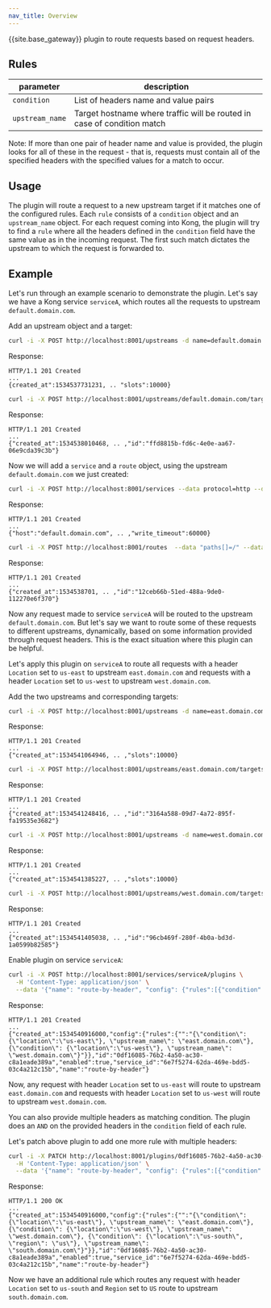 ```yaml
---
nav_title: Overview
---
```


{{site.base_gateway}} plugin to route requests based on request headers.

## Rules

| parameter | description |
| --- | --- |
| `condition` |  List of headers name and value pairs |
| `upstream_name` |  Target hostname where traffic will be routed in case of condition match |

Note: If more than one pair of header name and value is provided, the plugin looks for all of these
in the request - that is, requests must contain all of the specified headers with the specified
values for a match to occur.

## Usage

The plugin will route a request to a new upstream target if it matches one of the
configured rules. Each `rule` consists of a `condition` object and an
`upstream_name` object. For each request coming into Kong, the plugin will try to find a `rule` where
all the headers defined in the `condition` field have the same value as in the incoming request.
The first such match dictates the upstream to which the request is forwarded to.

## Example

Let's run through an example scenario to demonstrate the plugin. Let's say we have
a Kong service `serviceA`, which routes all the requests to upstream `default.domain.com`.

Add an upstream object and a target:

```bash
curl -i -X POST http://localhost:8001/upstreams -d name=default.domain.com
```

Response:
```
HTTP/1.1 201 Created
...
{created_at":1534537731231, .. "slots":10000}
```

```bash
curl -i -X POST http://localhost:8001/upstreams/default.domain.com/targets --data target="default.host.com:9000"
```

Response:
```
HTTP/1.1 201 Created
...
{"created_at":1534538010468, .. ,"id":"ffd8815b-fd6c-4e0e-aa67-06e9cda39c3b"}
```

Now we will add a `service` and a `route` object, using the upstream `default.domain.com` we just created:

```bash
curl -i -X POST http://localhost:8001/services --data protocol=http --data host=default.domain.com --data name=serviceA
```

Response:
```
HTTP/1.1 201 Created
...
{"host":"default.domain.com", .. ,"write_timeout":60000}
```

```bash
curl -i -X POST http://localhost:8001/routes  --data "paths[]=/" --data service.id=6e7f5274-62da-469e-bdd5-03c4a212c15b
```

Response:
```
HTTP/1.1 201 Created
...
{"created_at":1534538701, .. ,"id":"12ceb66b-51ed-488a-9de0-112270e6f370"}
```

Now any request made to service `serviceA` will be routed to the upstream `default.domain.com`.
But let's say we want to route some of these requests to different upstreams, dynamically, based on some
information provided through request headers. This is the exact situation where this plugin can be helpful.

Let's apply this plugin on `serviceA` to route all requests with a header `Location`
set to `us-east` to upstream `east.domain.com` and requests with a header `Location`
set to `us-west` to upstream `west.domain.com`.

Add the two upstreams and corresponding targets:

```bash
curl -i -X POST http://localhost:8001/upstreams -d name=east.domain.com
```

Response:
```
HTTP/1.1 201 Created
...
{"created_at":1534541064946, .. ,"slots":10000}
```

```bash
curl -i -X POST http://localhost:8001/upstreams/east.domain.com/targets --data target="east.host.com:9001"
```

Response:
```
HTTP/1.1 201 Created
...
{"created_at":1534541248416, .. ,"id":"3164a588-09d7-4a72-895f-fa19535e3682"}
```

```bash
curl -i -X POST http://localhost:8001/upstreams -d name=west.domain.com
```

Response:
```
HTTP/1.1 201 Created
...
{"created_at":1534541385227, .. ,"slots":10000}
```

```bash
curl -i -X POST http://localhost:8001/upstreams/west.domain.com/targets --data target="west.host.com:9002"
```

Response:
```
HTTP/1.1 201 Created
...
{"created_at":1534541405038, .. ,"id":"96cb469f-280f-4b0a-bd3d-1a0599b82585"}
```

Enable plugin on service `serviceA`:

```bash
curl -i -X POST http://localhost:8001/services/serviceA/plugins \
  -H 'Content-Type: application/json' \
  --data '{"name": "route-by-header", "config": {"rules":[{"condition": {"location":"us-east"}, "upstream_name": "east.domain.com"}, {"condition": {"location":"us-west"}, "upstream_name": "west.domain.com"}]}}'
```

Response:
```
HTTP/1.1 201 Created
...
{"created_at":1534540916000,"config":{"rules":{"":"{\"condition\": {\"location\":\"us-east\"}, \"upstream_name\": \"east.domain.com\"}, {\"condition\": {\"location\":\"us-west\"}, \"upstream_name\": \"west.domain.com\"}"}},"id":"0df16085-76b2-4a50-ac30-c8a1eade389a","enabled":true,"service_id":"6e7f5274-62da-469e-bdd5-03c4a212c15b","name":"route-by-header"}

```

Now, any request with header `Location` set to `us-east` will route to upstream
`east.domain.com` and requests with header `Location` set to `us-west` will route
to upstream `west.domain.com`.

You can also provide multiple headers as matching condition. The plugin does an `AND`
on the provided headers in the `condition` field of each rule.

Let's patch above plugin to add one more rule with multiple headers:

```bash
curl -i -X PATCH http://localhost:8001/plugins/0df16085-76b2-4a50-ac30-c8a1eade389a \
  -H 'Content-Type: application/json' \
  --data '{"name": "route-by-header", "config": {"rules":[{"condition": {"location":"us-east"}, "upstream_name": "east.domain.com"}, {"condition": {"location":"us-west"}, "upstream_name": "west.domain.com"},  {"condition": {"location":"us-south", "region": "US"}, "upstream_name": "south.domain.com"}]}}'
```

Response:
```
HTTP/1.1 200 OK
...
{"created_at":1534540916000,"config":{"rules":{"":"{\"condition\": {\"location\":\"us-east\"}, \"upstream_name\": \"east.domain.com\"}, {\"condition\": {\"location\":\"us-west\"}, \"upstream_name\": \"west.domain.com\"}, {\"condition\": {\"location\":\"us-south\", \"region\": \"us\"}, \"upstream_name\": \"south.domain.com\"}"}},"id":"0df16085-76b2-4a50-ac30-c8a1eade389a","enabled":true,"service_id":"6e7f5274-62da-469e-bdd5-03c4a212c15b","name":"route-by-header"}
```

Now we have an additional rule which routes any request with header `Location` set to
`us-south` and `Region` set to `US` route to upstream `south.domain.com`.
